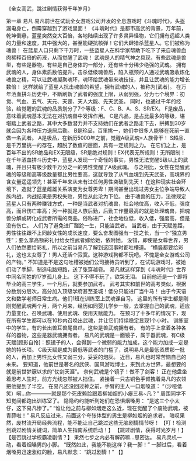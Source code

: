 《全女高武，跳过剧情获得千年岁月》

第一章 易凡
	易凡前世在试玩全女游戏公司开发的全息游戏时《斗魂时代》，头盔漏电身亡，倒霉穿越到了游戏里面！
	《斗魂时代》是都市高武的背景，万年前，乾坤倒悬，蓝星突然变大百倍，各地陆续出现了许多灵异怪物，它们拥有远超人类的力量和速度，其中强大的，甚至能硬抗核弹！它们大肆猎杀蓝星人。它们被称为魂兽！
	在蓝星人口只剩下千万时，一些蓝星人在科学家帮助下吃下了来自魂兽血肉稀释百倍的药液，从而觉醒了武魂！
	武魂是人的精气神之具现，有些武魂是兽型，有些是器物，有些是自己身体的一部分，还有些十分稀少绝强的武魂。
	拥有武魂的人，身体素质数倍提升。击杀低级魂兽后，陷入瓶颈的人通过武魂吸收炼化魂兽之精，可以让武魂凝聚魂环，魂环给武魂带来魂技技，并且让武魂的能力增长数倍！
	这样就给了蓝星人抗击魂兽的希望，拥有武魂的人，被称为[武者]。
	在万年洒血拼斗历史中，不断刷新了武者的强度上限，从弱到强，分为七个境界：初觉、气血、五气、天元、天罡、天人大能、先天武圣。
	同时，也通过千年的经验，给觉醒的武魂的品质划分了7个等级：F、C、B、A、S、SR/EX。
	F是废品，意味着武魂基本无法在对抗魂兽中发挥作用。
	C是凡品，是占比最多的等级，堪堪踏上武者之路，其中大多数潜力并不支持她们在武者之路走下去，拼搏到30岁就会因为各种压力退居后勤。
	B是珍品，百里挑一，她们中很多人能够在死前一直做一名武者。
	A是极品，在新历5000年之前，觉醒A级武魂=人族骨干！
	S超品、是千万里挑一的存在，超脱了数值的层面，具有一定规则之力。
	在它们之上，是百年不出的SR绝品和EX无限级，SR是绝对规则！EX代表无所规则！无所限制！
	在千年洒血拼斗历史中，蓝星人发现一个奇怪的事实，男性无法觉醒S级以上的武魂，并且只有极少数千万分之一的男性觉醒了A级武魂。
	与之相比，女性在觉醒武魂的等级和高等级数量都比男性要高，这就导致了从气血境到先天武圣，高境界的含女量遥遥领先！甚至千年来从未有过任何男性突破到先天！
	在这种现实社会环境下，造就了蓝星雌雄关系演变为女尊男卑！期间甚至出现过男女主位争端导致人族内战，内战结果是男权失败，男性从此沦为下位。
	由于魂兽的压力，法律规定蓝星人只有两种赚钱方式，一种是当武者对抗魂兽，社会地位高，收入不低，强度高，而且伤亡率高；另一种就是人族后勤，后勤工作量最高的就是处理魂兽，把魂兽分解或转化成武者所需的商品，俗称进厂，社会地位低，收入低，强度高，但是没有伤亡。
	人们为了避免进厂蹉跎一生，只能当武者。
	当武者，由于天赋差距，男性往往跟不上同龄女性的成长速度，要么奋发图强有一技之长，当一个“独立男性”；要么拿高额彩礼付给女性武者嫁给她，依附她。
	没错，即使是女尊世界，男人们依然要给彩礼，所以之前当易凡了解到这回事时都吐槽道。
	“横竖都要给彩礼，这也太女尊了！男人还活个寂寞。这种游戏狗都不玩吧。不愧是全女游戏公司的产物。”
	不知道是不是这句吐槽被她们公司接待员听到了，在试玩游戏时，被她们动了手脚，制造电路短路，送了张穿越卷。
	易凡就这样穿到《斗魂时代》世界中同名同姓的17岁孤儿身上。
	这下不得不玩了，欲哭无泪。
	目前他还是一个即将毕业的高三学生，一个月后，就要参加武考。
	武考其实和前世的高考类似，根据分数划分层次，高分加入顶级学府甚至圣城！低分只能进厂当牛马！
	由于今天语文和数学老师日常生病。他们1班在训练室上武魂课自习。
	这里的所有学生都是刚刚觉醒武魂两个月，两个月来，经历如同婴儿学步一般，去掌握自己的武魂，适应力量变化、召唤武魂、使用武魂、使用天赋能力。
	在预习了十多年的情况下，现在所有学生都可以在10秒内召唤出武魂，并让它们持续稳定显现1个小时。
	训练室中的学生，有的长出兽耳兽尾兽爪，这些是兽武魂拥有者。
	有的手上拿着各种各样的器物，这些是器武魂拥有者。
	易凡的武魂是一面镜子，属于器武魂，有C级天赋[顾影自怜]：照镜子的人，会得到一个微弱的能力加成，这个能力加成一定是她的特长项。
	C级天赋是成为最低等武者的门槛了，说明易凡是最低资质那一批的人，再加上男性比女性又弱三分，妥妥的炮灰。
	近日，易凡也时常苦恼自己的未来。
	要知道，他前世是著名的武侠、国风游戏博主，来到此方世界，最想要的就是前世梦寐以求的“仗剑天涯”。
	奈何武魂是个镜子！做不了剑客！
	正在他盘坐着思考人生时，前方光线忽然被人挡住。
	紧接着一只古铜色手臂拽着易凡的衣领把他提到了半空。
	在易凡还没回过神之前，手臂的主人一口烟嗓道：
	“（沙哑低笑）嗬...你————就是那个死皮赖脸跟着柳如烟的小瘪三易~凡？”
	周围同学不知觉间都跑出训练室了。
	隐隐约约能听到她们在恐惧烟嗓男：
	“是这三个小太仔，这下易凡惨了。”
	“谁让他之前与柳如烟走这么近，现在觉醒了个废物武魂，被青蒜啦！”
	易凡反应过来，前面这个夸张体型的男生是柳如烟的追求者。
	暗叹果然，废材流开局经典流程，能不能让自己跳过这些无脑剧情情节呀！
	【叮！检测到跳过剧情关键词，简单人生指南系统启动！】
	【跳过剧情，获得时光岁月！】
	【是否跳过学校霸凌剧情？】
	果然七步之内必有解药嘛...思密达。
	易凡灵机一动，看着烟嗓男的小脚。
	“既然如此，我能不能这样？我一脚！”
	一脚过后，看着烟嗓男迅速涨红的脸，易凡默念：
	“跳过剧情！”
	【】
	
	
